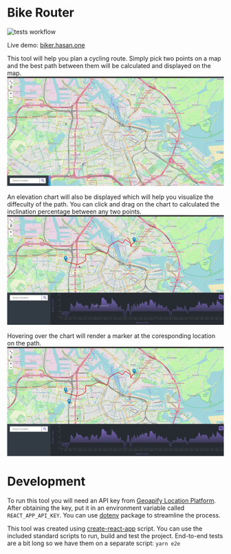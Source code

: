 # Bike Router

![tests workflow](https://github.com/hasan-aga/bike-router/actions/workflows/test.yml/badge.svg)


Live demo: [biker.hasan.one](https://biker.hasan.one/)

This tool will help you plan a cycling route. Simply pick two points on a map and the best path between them will be calculated and displayed on the map.
![example usecase](./assets/bike-demo.gif)

An elevation chart will also be displayed which will help you visualize the diffeculty of the path. You can click and drag on the chart to calculated the inclination percentage between any two points.
![example usecase](./assets/bike-demo2.gif)

Hovering over the chart will render a marker at the coresponding location on the path.
![example usecase](./assets/bike-demo3.gif)

# Development

To run this tool you will need an API key from [Geoapify Location Platform](https://www.geoapify.com/get-started-with-maps-api). After obtaining the key, put it in an environment variable called `REACT_APP_API_KEY`. You can use [dotenv](https://www.npmjs.com/package/dotenv) package to streamline the process.

This tool was created using [create-react-app](https://create-react-app.dev/) script. You can use the included standard scripts to run, build and test the project. End-to-end tests are a bit long so we have them on a separate script: `yarn e2e`
